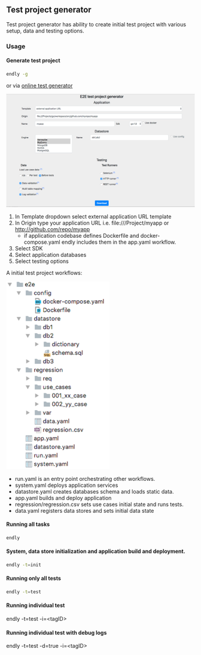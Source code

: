 ## Test project generator 

Test project generator has ability to create initial test project with various setup, data and testing options.

### Usage

#### Generate test project


```bash
endly -g
```

or via [online test generator](https://endly-external.appspot.com/)

![](../../project_generator.png)

 1. In Template dropdown select external application URL template
 2. In Origin type your application URL i.e. file:///Project/myapp or http://github.com/repo/myapp
    - if application codebase defines Dockerfile and docker-compose.yaml endly includes them in the app.yaml workflow. 
 3. Select SDK
 4. Select application databases
 5. Select testing options 

A initial test project workflows:

![](initial_project.png)

  -  run.yaml is an entry point orchestrating other workflows.
  -  system.yaml deploys application services
  -  datastore.yaml creates databases schema and loads static data.
  -  app.yaml builds and deploy application
  -  regression/regression.csv sets use cases initial state and runs tests.
  -  data.yaml registers data stores and sets initial data state  



#### Running all tasks

```bash
endly 
```

#### System, data store initialization and application build and deployment.

```bash
endly -t=init
```

#### Running only all tests

```bash
endly -t=test
```

#### Running individual test

endly -t=test -i=&lt;tagID>

#### Running individual test with debug logs

endly -t=test -d=true -i=&lt;tagID>  
